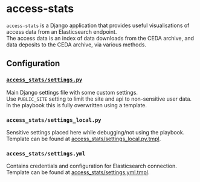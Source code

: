 # access-stats

`access-stats` is a Django application that provides useful visualisations of access data from an Elasticsearch endpoint.  
The access data is an index of data downloads from the CEDA archive, and data deposits to the CEDA archive, via various methods.  

## Configuration

### [`access_stats/settings.py`](access_stats/settings.py)

Main Django settings file with some custom settings.  
Use `PUBLIC_SITE` setting to limit the site and api to non-sensitive user data.  
In the playbook this is fully overwritten using a template.  

### `access_stats/settings_local.py`

Sensitive settings placed here while debugging/not using the playbook.  
Template can be found at [access_stats/settings_local.py.tmpl](access_stats/settings_local.py.tmpl).  

### `access_stats/settings.yml`

Contains credentials and configuration for Elasticsearch connection.  
Template can be found at [access_stats/settings.yml.tmpl](access_stats/settings.yml.tmpl).  

